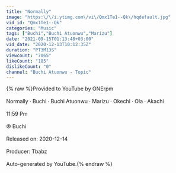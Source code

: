 ```yaml
---
title: "Normally"
image: "https:\/\/i.ytimg.com\/vi\/Qmx1Te1--Qk\/hqdefault.jpg"
vid_id: "Qmx1Te1--Qk"
categories: "Music"
tags: ["Buchi","Buchi Atuonwu","Marizu"]
date: "2021-09-15T01:13:48+03:00"
vid_date: "2020-12-13T10:12:35Z"
duration: "PT3M13S"
viewcount: "7065"
likeCount: "185"
dislikeCount: "0"
channel: "Buchi Atuonwu - Topic"
---
```

{% raw %}Provided to YouTube by ONErpm<br /><br />Normally · Buchi · Buchi Atuonwu · Marizu · Okechi · Ola · Akachi<br /><br />11:59 Pm<br /><br />℗ Buchi<br /><br />Released on: 2020-12-14<br /><br />Producer: Tbabz<br /><br />Auto-generated by YouTube.{% endraw %}
